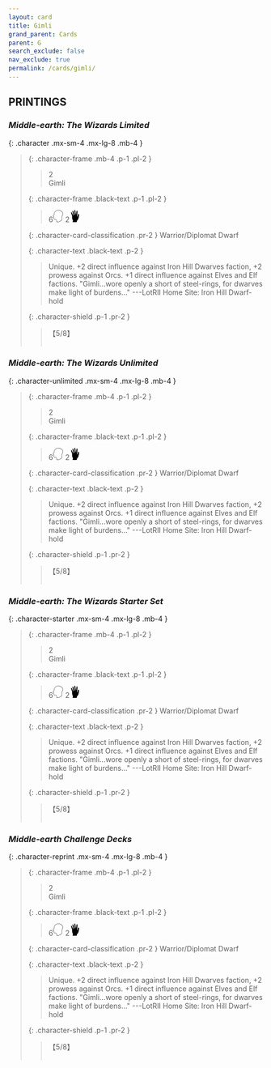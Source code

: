 ```yaml
---
layout: card
title: Gimli
grand_parent: Cards
parent: G
search_exclude: false
nav_exclude: true
permalink: /cards/gimli/
---
```


## PRINTINGS


### _Middle-earth: The Wizards Limited_

{: .character .mx-sm-4 .mx-lg-8 .mb-4 }
> {: .character-frame .mb-4 .p-1 .pl-2 }
> > <div class="card-mp">2</div>
> > <div class="character-card-name">Gimli</div>
>
> {: .character-frame .black-text .p-1 .pl-2 }
> > 6![](/assets/images/mind.svg) 2![](/assets/images/di.svg)
>
> {: .character-card-classification .pr-2 }
> Warrior/Diplomat Dwarf
>
> {: .character-text .black-text .p-2 }
> > Unique. +2 direct influence against Iron Hill Dwarves faction, +2 prowess against Orcs. +1 direct influence against Elves and Elf factions.  "Gimli...wore openly a short of steel-rings, for dwarves make light of burdens..." ---LotRII  Home Site: Iron Hill Dwarf-hold 
>
> {: .character-shield .p-1 .pr-2 }
> > <div class="card-shield">【5/8】</div>
> > <div class="card-corruption">&nbsp;</div>

### _Middle-earth: The Wizards Unlimited_

{: .character-unlimited .mx-sm-4 .mx-lg-8 .mb-4 }
> {: .character-frame .mb-4 .p-1 .pl-2 }
> > <div class="card-mp">2</div>
> > <div class="character-card-name">Gimli</div>
>
> {: .character-frame .black-text .p-1 .pl-2 }
> > 6![](/assets/images/mind.svg) 2![](/assets/images/di.svg)
>
> {: .character-card-classification .pr-2 }
> Warrior/Diplomat Dwarf
>
> {: .character-text .black-text .p-2 }
> > Unique. +2 direct influence against Iron Hill Dwarves faction, +2 prowess against Orcs. +1 direct influence against Elves and Elf factions.  "Gimli...wore openly a short of steel-rings, for dwarves make light of burdens..." ---LotRII  Home Site: Iron Hill Dwarf-hold 
>
> {: .character-shield .p-1 .pr-2 }
> > <div class="card-shield">【5/8】</div>
> > <div class="card-corruption">&nbsp;</div>

### _Middle-earth: The Wizards Starter Set_

{: .character-starter .mx-sm-4 .mx-lg-8 .mb-4 }
> {: .character-frame .mb-4 .p-1 .pl-2 }
> > <div class="card-mp">2</div>
> > <div class="character-card-name">Gimli</div>
>
> {: .character-frame .black-text .p-1 .pl-2 }
> > 6![](/assets/images/mind.svg) 2![](/assets/images/di.svg)
>
> {: .character-card-classification .pr-2 }
> Warrior/Diplomat Dwarf
>
> {: .character-text .black-text .p-2 }
> > Unique. +2 direct influence against Iron Hill Dwarves faction, +2 prowess against Orcs. +1 direct influence against Elves and Elf factions.  "Gimli...wore openly a short of steel-rings, for dwarves make light of burdens..." ---LotRII  Home Site: Iron Hill Dwarf-hold 
>
> {: .character-shield .p-1 .pr-2 }
> > <div class="card-shield">【5/8】</div>
> > <div class="card-corruption">&nbsp;</div>

### _Middle-earth Challenge Decks_

{: .character-reprint .mx-sm-4 .mx-lg-8 .mb-4 }
> {: .character-frame .mb-4 .p-1 .pl-2 }
> > <div class="card-mp">2</div>
> > <div class="character-card-name">Gimli</div>
>
> {: .character-frame .black-text .p-1 .pl-2 }
> > 6![](/assets/images/mind.svg) 2![](/assets/images/di.svg)
>
> {: .character-card-classification .pr-2 }
> Warrior/Diplomat Dwarf
>
> {: .character-text .black-text .p-2 }
> > Unique. +2 direct influence against Iron Hill Dwarves faction, +2 prowess against Orcs. +1 direct influence against Elves and Elf factions.  "Gimli...wore openly a short of steel-rings, for dwarves make light of burdens..." ---LotRII  Home Site: Iron Hill Dwarf-hold 
>
> {: .character-shield .p-1 .pr-2 }
> > <div class="card-shield">【5/8】</div>
> > <div class="card-corruption">&nbsp;</div>
